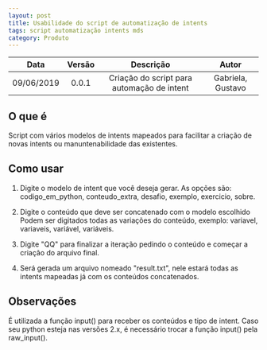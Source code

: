 ```yaml
---
layout: post
title: Usabilidade do script de automatização de intents
tags: script automatização intents mds 
category: Produto
---
```


| Data       | Versão | Descrição                                   | Autor            |
| :--------: | :----: | :-----------------------------------------: | :--------------: |
| 09/06/2019 | 0.0.1  | Criação do script para automação de intent             |  Gabriela, Gustavo   |

## O que é
Script com vários modelos de intents mapeados para facilitar a criação de novas intents ou manuntenabilidade das existentes.

## Como usar
1. Digite o modelo de intent que você deseja gerar.
    As opções são: codigo_em_python, conteudo_extra, desafio, exemplo, exercicio, sobre.

2. Digite o conteúdo que deve ser concatenado com o modelo escolhido
    Podem ser digitados todas as variações do conteúdo, exemplo: variavel, variaveis, variável, variáveis.

3. Digite "QQ" para finalizar a iteração pedindo o conteúdo e começar a criação do arquivo final.

4. Será gerada um arquivo nomeado "result.txt", nele estará todas as intents mapeadas já com os conteúdos concatenados.

## Observações
É utilizada a função input() para receber os conteúdos e tipo de intent.
Caso seu python esteja nas versões 2.x, é necessário trocar a função input() pela raw_input().